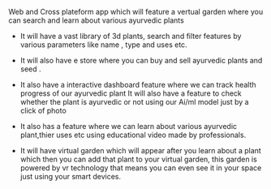Web and Cross plateform app which will feature a vertual garden where you can search and learn about various ayurvedic plants 


- It will have a vast library of 3d plants, search and filter features by various parameters like name , type and uses etc.

- It will also have e store where you can buy and sell ayurvedic plants and seed .

- It also have a interactive dashboard feature where we can track health progress of our ayurvedic plant
It will also have a feature to check whether the plant is ayurvedic or not using our Ai/ml model just by a click of photo 

- It also has a feature where we can learn about various ayurvedic plant,thier uses etc using educational video made by professionals.

- It will have virtual garden which will appear after you learn about a plant which then you can add that plant to your virtual garden, this garden is powered by vr technology that means you can even see it in your space just using your smart devices.

